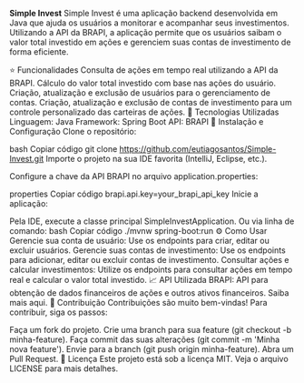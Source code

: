 **Simple Invest**
Simple Invest é uma aplicação backend desenvolvida em Java que ajuda os usuários a monitorar e acompanhar seus investimentos. Utilizando a API da BRAPI, a aplicação permite que os usuários saibam o valor total investido em ações e gerenciem suas contas de investimento de forma eficiente.

:star: Funcionalidades
Consulta de ações em tempo real utilizando a API da BRAPI.
Cálculo do valor total investido com base nas ações do usuário.
Criação, atualização e exclusão de usuários para o gerenciamento de contas.
Criação, atualização e exclusão de contas de investimento para um controle personalizado das carteiras de ações.
:wrench: Tecnologias Utilizadas
Linguagem: Java
Framework: Spring Boot
API: BRAPI
:rocket: Instalação e Configuração
Clone o repositório:

bash
Copiar código
git clone https://github.com/eutiagosantos/Simple-Invest.git
Importe o projeto na sua IDE favorita (IntelliJ, Eclipse, etc.).

Configure a chave da API BRAPI no arquivo application.properties:

properties
Copiar código
brapi.api.key=your_brapi_api_key
Inicie a aplicação:

Pela IDE, execute a classe principal SimpleInvestApplication.
Ou via linha de comando:
bash
Copiar código
./mvnw spring-boot:run
:gear: Como Usar
Gerencie sua conta de usuário:
Use os endpoints para criar, editar ou excluir usuários.
Gerencie suas contas de investimento:
Use os endpoints para adicionar, editar ou excluir contas de investimento.
Consultar ações e calcular investimentos:
Utilize os endpoints para consultar ações em tempo real e calcular o valor total investido.
:chart_with_upwards_trend: API Utilizada
BRAPI: API para obtenção de dados financeiros de ações e outros ativos financeiros. Saiba mais aqui.
:handshake: Contribuição
Contribuições são muito bem-vindas! Para contribuir, siga os passos:

Faça um fork do projeto.
Crie uma branch para sua feature (git checkout -b minha-feature).
Faça commit das suas alterações (git commit -m 'Minha nova feature').
Envie para a branch (git push origin minha-feature).
Abra um Pull Request.
:page_facing_up: Licença
Este projeto está sob a licença MIT. Veja o arquivo LICENSE para mais detalhes.
